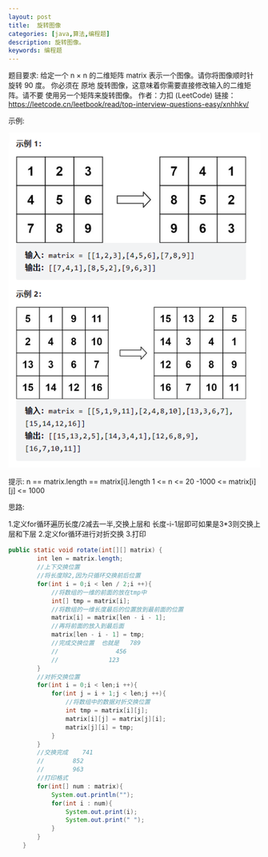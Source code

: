 ```yaml
---
layout: post
title:  旋转图像
categories: [java,算法,编程题]
description: 旋转图像。
keywords: 编程题
---
```


题目要求:
给定一个 n × n 的二维矩阵 matrix 表示一个图像。请你将图像顺时针旋转 90 度。
你必须在 原地 旋转图像，这意味着你需要直接修改输入的二维矩阵。请不要 使用另一个矩阵来旋转图像。
作者：力扣 (LeetCode)
链接：https://leetcode.cn/leetbook/read/top-interview-questions-easy/xnhhkv/

示例:

![1](https://raw.githubusercontent.com/PigPigLetsGo/imeages/master/202312272044174.jpg)

提示:
n == matrix.length == matrix[i].length
1 <= n <= 20
-1000 <= matrix[i][j] <= 1000

思路: 

1.定义for循环遍历长度/2减去一半,交换上层和 长度-i-1层即可如果是3*3则交换上层和下层
2.定义for循环进行对折交换
3.打印

```java
public static void rotate(int[][] matrix) {
        int len = matrix.length;
        //上下交换位置
        //将长度除2,因为只循环交换前后位置
        for(int i = 0;i < len / 2;i ++){
            //将数组的一维的前面的放在tmp中
            int[] tmp = matrix[i];
            //将数组的一维长度最后的位置放到最前面的位置
            matrix[i] = matrix[len - i - 1];
            //再将前面的放入到最后面
            matrix[len - i - 1] = tmp;
            //完成交换位置  也就是   789
            //                456
            //              123
        }
        //对折交换位置
        for(int i = 0;i < len;i ++){
            for(int j = i + 1;j < len;j ++){
                //将数组中的数据对折交换位置
                int tmp = matrix[i][j];
                matrix[i][j] = matrix[j][i];
                matrix[j][i] = tmp;
            }
        }
        //交换完成    741
        //        852
        //        963
        //打印格式
        for(int[] num : matrix){
            System.out.println("");
            for(int i : num){
                System.out.print(i);
                System.out.print(" ");
            }
        }
    } 
```
